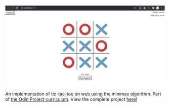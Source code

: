 ![tic-tac-toe-preview](tic-tac-toe.png)

An implementation of tic-tac-toe on web using the minimax algorithm. Part of [the Odin Project curriculum](https://www.theodinproject.com/courses/javascript/lessons/library). View the complete project [here!](https://marybcheung.github.io/Tic-Tac-Toe/)